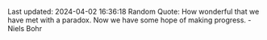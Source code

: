 Last updated: 2024-04-02 16:36:18
Random Quote: How wonderful that we have met with a paradox. Now we have some hope of making progress. - Niels Bohr